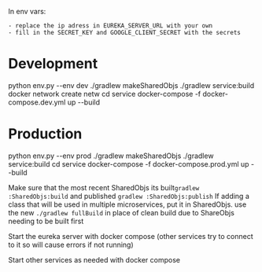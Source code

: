 In env vars:

    - replace the ip adress in EUREKA_SERVER_URL with your own
    - fill in the SECRET_KEY and GOOGLE_CLIENT_SECRET with the secrets

# Development
python env.py --env dev
./gradlew makeSharedObjs
./gradlew service:build
docker network create netw
cd service
docker-compose -f docker-compose.dev.yml up --build

# Production
python env.py --env prod
./gradlew makeSharedObjs
./gradlew service:build
cd service
docker-compose -f docker-compose.prod.yml up --build



Make sure that the most recent SharedObjs its built```gradlew :SharedObjs:build``` and published ```gradlew :SharedObjs:publish```
If adding a class that will be used in multiple microservices, put it in SharedObjs.
use the new ```./gradlew fullBuild``` in place of clean build due to ShareObjs needing to be built first

Start the eureka server with docker compose (other services try to connect to it so will cause errors if not running)

Start other services as needed with docker compose
